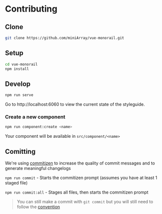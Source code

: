 # Contributing

## Clone

```bash
git clone https://github.com/miniArray/vue-monorail.git
```

## Setup

```bash
cd vue-monorail
npm install
```

## Develop

```bash
npm run serve
```

Go to http://localhost:6060 to view the current state of the styleguide.

### Create a new component

```bash
npm run component:create <name>
```

Your component will be available in `src/component/<name>`

## Comitting

We're using [commitizen](https://github.com/commitizen/cz-cli) to increase the quality of commit messages and to generate meaningful changelogs

`npm run commit` - Starts the commitizen prompt (assumes you have at least 1 staged file)

`npm run commit:all` - Stages all files, then starts the commitizen prompt

> You can still make a commit with `git commit` but you will still need to follow the [convention](https://github.com/conventional-changelog-archived-repos/conventional-changelog-angular/blob/master/convention.md)
